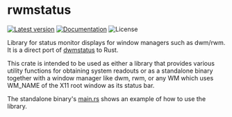 rwmstatus
=========

[![Latest version](https://img.shields.io/crates/v/rwmstatus.svg)](https://crates.io/crates/rwmstatus)
[![Documentation](https://docs.rs/rwmstatus/badge.svg)](https://docs.rs/rwmstatus)
![License](https://img.shields.io/crates/l/rwmstatus.svg)

Library for status monitor displays for window managers such as dwm/rwm.  It is
a direct port of [dwmstatus](https://dwm.suckless.org/status_monitor/) to Rust.

This crate is intended to be used as either a library that provides various
utility functions for obtaining system readouts or as a standalone binary
together with a window manager like dwm, rwm, or any WM which uses WM_NAME of
the X11 root window as its status bar.

The standalone binary's
[main.rs](https://github.com/Wojtek242/rwmstatus/blob/master/src/main.rs) shows
an example of how to use the library.